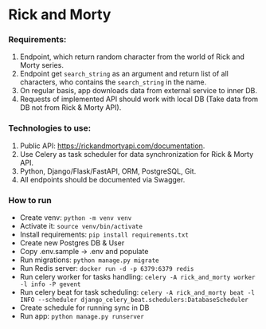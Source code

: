 # Rick and Morty

### Requirements:
1. Endpoint, which return random character from the world of Rick and Morty series.
2. Endpoint get `search_string` as an argument and return list of all characters, 
   who contains the `search_string` in the name.
3. On regular basis, app downloads data from external service to inner DB.
4. Requests of implemented API should work with local DB
   (Take data from DB not from Rick & Morty API).

### Technologies to use:
1. Public API: https://rickandmortyapi.com/documentation.
2. Use Celery as task scheduler for data synchronization for Rick & Morty API.
3. Python, Django/Flask/FastAPI, ORM, PostgreSQL, Git.
4. All endpoints should be documented via Swagger.


### How to run 
- Create venv: `python -m venv venv`
- Activate it: `source venv/bin/activate`
- Install requirements: `pip install requirements.txt`
- Create new Postgres DB & User
- Copy .env.sample -> .env and populate
- Run migrations: `python manage.py migrate`
- Run Redis server: `docker run -d -p 6379:6379 redis`
- Run celery worker for tasks handling: `celery -A rick_and_morty worker -l info -P gevent`
- Run celery beat for task scheduling: `celery -A rick_and_morty beat -l INFO --scheduler django_celery_beat.schedulers:DatabaseScheduler`
- Create schedule for running sync in DB
- Run app: `python manage.py runserver`
